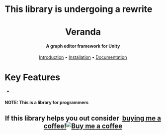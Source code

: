 # This library is undergoing a rewrite

<h1 align="center">Veranda</h1>
<h4 align="center">A graph editor framework for Unity</h4>

<p align="center">
    <a href="https://redowlgames.com/Veranda/introduction.html">Introduction</a> •
    <a href="https://redowlgames.com/Veranda/installation.html">Installation</a> •
    <a href="https://redowlgames.com/Veranda">Documentation</a>
</p>

# Key Features

* 

#### NOTE: This is a library for programmers

<h2 align="center">
	If this library helps you out consider 
<link href="https://fonts.googleapis.com/css?family=Lato&subset=latin,latin-ext" rel="stylesheet"><a class="bmc-button" target="_blank" href="https://www.buymeacoffee.com/redowlgames"><span style="margin-left:5px">buying me a coffee!</span><img src="https://www.buymeacoffee.com/assets/img/BMC-btn-logo.svg" alt="Buy me a coffee"></a>	
</h2>
